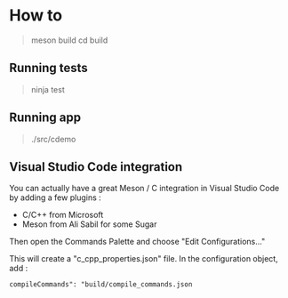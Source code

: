 # How to 
> meson build
> cd build

## Running tests
> ninja test

## Running app
> ./src/cdemo

## Visual Studio Code integration
You can actually have a great Meson / C integration in Visual Studio Code by adding a few plugins :
 - C/C++ from Microsoft
 - Meson from Ali Sabil for some Sugar

Then open the Commands Palette and choose "Edit Configurations..."

This will create a "c_cpp_properties.json" file.
In the configuration object, add :

    compileCommands": "build/compile_commands.json
